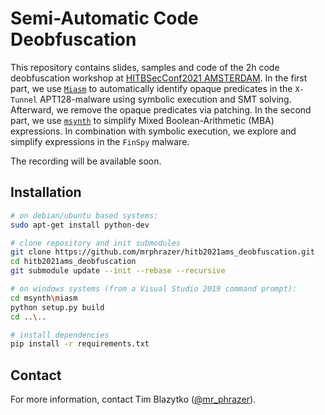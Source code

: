 # Semi-Automatic Code Deobfuscation
This repository contains slides, samples and code of the 2h code deobfuscation workshop at [HITBSecConf2021 AMSTERDAM](https://conference.hitb.org/hitbsecconf2021ams/). In the first part, we use [`Miasm`](https://github.com/cea-sec/miasm) to automatically identify opaque predicates in the `X-Tunnel` APT128-malware using symbolic execution and SMT solving. Afterward, we remove the opaque predicates via patching. In the second part, we use [`msynth`](https://github.com/mrphrazer/msynth) to simplify Mixed Boolean-Arithmetic (MBA) expressions. In combination with symbolic execution, we explore and simplify expressions in the `FinSpy` malware.

The recording will be available soon.

## Installation
```sh
# on debian/ubuntu based systems:
sudo apt-get install python-dev

# clone repository and init submodules
git clone https://github.com/mrphrazer/hitb2021ams_deobfuscation.git
cd hitb2021ams_deobfuscation
git submodule update --init --rebase --recursive

# on windows systems (from a Visual Studio 2019 command prompt):
cd msynth\miasm
python setup.py build
cd ..\..

# install dependencies
pip install -r requirements.txt
```

## Contact
For more information, contact Tim Blazytko ([@mr_phrazer](https://twitter.com/mr_phrazer)).
